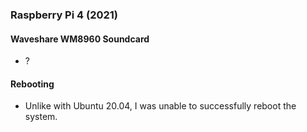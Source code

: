 ### Raspberry Pi 4 (2021)

#### Waveshare WM8960 Soundcard
- ?

#### Rebooting
- Unlike with Ubuntu 20.04, I was unable to successfully reboot the system.
